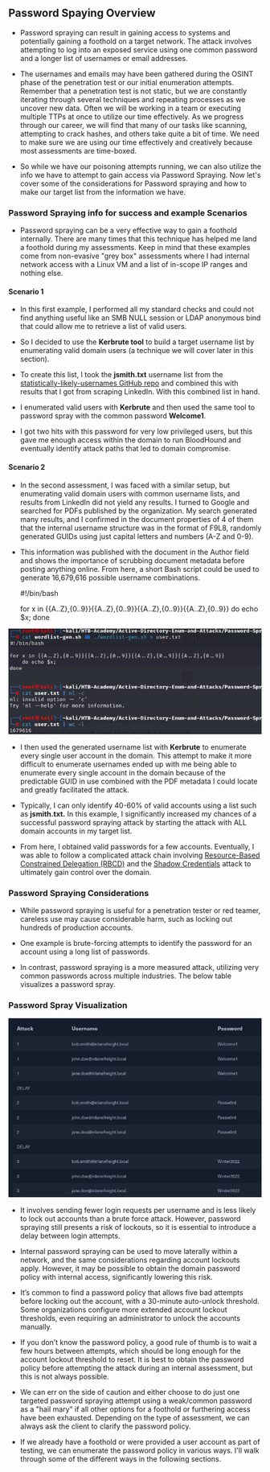 ## Password Spaying Overview

- Password spraying can result in gaining access to systems and potentially gaining a foothold on a target network. The attack involves attempting to log into an exposed service using one common password and a longer list of usernames or email addresses. 

- The usernames and emails may have been gathered during the OSINT phase of the penetration test or our initial enumeration attempts. Remember that a penetration test is not static, but we are constantly iterating through several techniques and repeating processes as we uncover new data. Often we will be working in a team or executing multiple TTPs at once to utilize our time effectively. As we progress through our career, we will find that many of our tasks like scanning, attempting to crack hashes, and others take quite a bit of time. We need to make sure we are using our time effectively and creatively because most assessments are time-boxed. 

- So while we have our poisoning attempts running, we can also utilize the info we have to attempt to gain access via Password Spraying. Now let's cover some of the considerations for Password spraying and how to make our target list from the information we have. 


### Password Spraying info for success and example Scenarios 


- Password spraying can be a very effective way to gain a foothold internally. There are many times that this technique has helped me land a foothold during my assessments. Keep in mind that these examples come from non-evasive "grey box" assessments where I had internal network access with a Linux VM and a list of in-scope IP ranges and nothing else. 



#### Scenario 1 


- In this first example, I performed all my standard checks and could not find anything useful like an SMB NULL session or LDAP anonymous bind that could allow me to retrieve a list of valid users. 

- So I decided to use the **Kerbrute tool** to build a target username list by enumerating valid domain users (a technique we will cover later in this section). 

- To create this list, I took the **jsmith.txt** username list from the [statistically-likely-usernames GitHub repo](https://github.com/insidetrust/statistically-likely-usernames) and combined this with results that I got from scraping LinkedIn. With this combined list in hand. 

- I enumerated valid users with **Kerbrute** and then used the same tool to password spray with the common password **Welcome1**. 

- I got two hits with this password for very low privileged users, but this gave me enough access within the domain to run BloodHound and eventually identify attack paths that led to domain compromise. 



#### Scenario 2 

- In the second assessment, I was faced with a similar setup, but enumerating valid domain users with common username lists, and results from LinkedIn did not yield any results. I turned to Google and searched for PDFs published by the organization. My search generated many results, and I confirmed in the document properties of 4 of them that the internal username structure was in the format of F9L8, randomly generated GUIDs using just capital letters and numbers (A-Z and 0-9). 

- This information was published with the document in the Author field and shows the importance of scrubbing document metadata before posting anything online. From here, a short Bash script could be used to generate 16,679,616 possible username combinations. 

	#!/bin/bash

	for x in {{A..Z},{0..9}}{{A..Z},{0..9}}{{A..Z},{0..9}}{{A..Z},{0..9}}
	    do echo $x;
	done

![Password Spray](/Password-Spraying/images/wordlst.png) 


- I then used the generated username list with **Kerbrute** to enumerate every single user account in the domain. This attempt to make it more difficult to enumerate usernames ended up with me being able to enumerate every single account in the domain because of the predictable GUID in use combined with the PDF metadata I could locate and greatly facilitated the attack. 

- Typically, I can only identify 40-60% of valid accounts using a list such as **jsmith.txt.** In this example, I significantly increased my chances of a successful password spraying attack by starting the attack with ALL domain accounts in my target list. 

- From here, I obtained valid passwords for a few accounts. Eventually, I was able to follow a complicated attack chain involving [Resource-Based Constrained Delegation (RBCD)](https://posts.specterops.io/another-word-on-delegation-10bdbe3cd94a) and the [Shadow Credentials](https://www.fortalicesolutions.com/posts/shadow-credentials-workstation-takeover-edition) attack to ultimately gain control over the domain.


### Password Spraying Considerations


- While password spraying is useful for a penetration tester or red teamer, careless use may cause considerable harm, such as locking out hundreds of production accounts. 

- One example is brute-forcing attempts to identify the password for an account using a long list of passwords. 

- In contrast, password spraying is a more measured attack, utilizing very common passwords across multiple industries. The below table visualizes a password spray. 


### Password Spray Visualization


![Password Spray](/Password-Spraying/images/chart.png) 


- It involves sending fewer login requests per username and is less likely to lock out accounts than a brute force attack. However, password spraying still presents a risk of lockouts, so it is essential to introduce a delay between login attempts. 

- Internal password spraying can be used to move laterally within a network, and the same considerations regarding account lockouts apply. However, it may be possible to obtain the domain password policy with internal access, significantly lowering this risk. 

- It’s common to find a password policy that allows five bad attempts before locking out the account, with a 30-minute auto-unlock threshold. Some organizations configure more extended account lockout thresholds, even requiring an administrator to unlock the accounts manually. 

- If you don’t know the password policy, a good rule of thumb is to wait a few hours between attempts, which should be long enough for the account lockout threshold to reset. It is best to obtain the password policy before attempting the attack during an internal assessment, but this is not always possible. 

- We can err on the side of caution and either choose to do just one targeted password spraying attempt using a weak/common password as a "hail mary" if all other options for a foothold or furthering access have been exhausted. Depending on the type of assessment, we can always ask the client to clarify the password policy. 

- If we already have a foothold or were provided a user account as part of testing, we can enumerate the password policy in various ways. I'll walk through some of the different ways in the following sections. 
